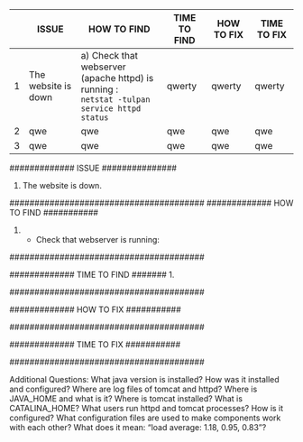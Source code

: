 || ISSUE | HOW TO FIND | TIME TO FIND | HOW TO FIX | TIME TO FIX
--- | --- | --- | --- |---| ---  
1 | The website is down | a) Check that webserver (apache httpd) is running : <br> `netstat -tulpan` <br> `service httpd status`  |  qwerty | qwerty | qwerty 
2 | qwe | qwe | qwe | qwe | qwe 
3 | qwe | qwe | qwe | qwe | qwe 


#############	ISSUE	###############
1.	The website is down.


####################################### 
#############	HOW TO FIND	###########
1. - Check that webserver is running:


#######################################




#############	TIME TO FIND	#######
1. 


#######################################




#############	HOW TO FIX	###########





#######################################




#############	TIME TO FIX	###########






#######################################

















Additional Questions:
What java version is installed?
How was it installed and configured?
Where are log files of tomcat and httpd?
Where is JAVA_HOME and what is it?
Where is tomcat installed?
What is CATALINA_HOME?
What users run httpd and tomcat processes? How is it configured?
What configuration files are used to make components work with each other?
What does it mean: “load average: 1.18, 0.95, 0.83”?
